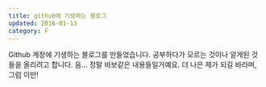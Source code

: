 ```yaml
---
title: github에 기생하는 블로그
updated: 2016-01-13
category: F
---
```


Github 계정에 기생하는 블로그를 만들었습니다.
공부하다가 모르는 것이나 알게된 것들을 올리려고 합니다.
음... 정말 바보같은 내용들일거예요.
더 나은 제가 되길 바라며, 그럼 이만!

